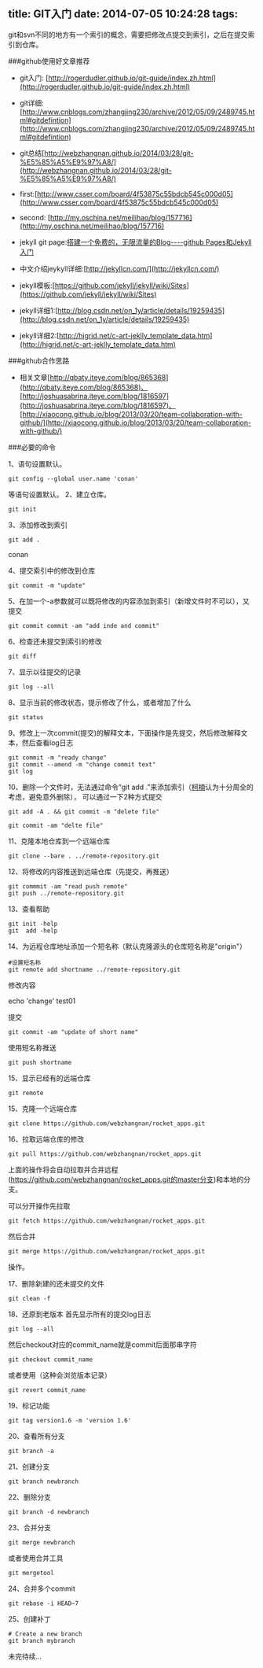 title: GIT入门
date: 2014-07-05 10:24:28
tags:
---

git和svn不同的地方有一个索引的概念，需要把修改点提交到索引，之后在提交索引到仓库。

###github使用好文章推荐


- git入门: [http://rogerdudler.github.io/git-guide/index.zh.html](http://rogerdudler.github.io/git-guide/index.zh.html)

- git详细:[http://www.cnblogs.com/zhangjing230/archive/2012/05/09/2489745.html#gitdefintion](http://www.cnblogs.com/zhangjing230/archive/2012/05/09/2489745.html#gitdefintion) 

- git总结[http://webzhangnan.github.io/2014/03/28/git-%E5%85%A5%E9%97%A8/](http://webzhangnan.github.io/2014/03/28/git-%E5%85%A5%E9%97%A8/)

- first:[http://www.csser.com/board/4f53875c55bdcb545c000d05](http://www.csser.com/board/4f53875c55bdcb545c000d05)

- second: [http://my.oschina.net/meilihao/blog/157716](http://my.oschina.net/meilihao/blog/157716)
- jekyll git page:[搭建一个免费的，无限流量的Blog----github Pages和Jekyll入门](http://www.ruanyifeng.com/blog/2012/08/blogging_with_jekyll.html) 
- 中文介绍jeykyll详细:[http://jekyllcn.com/](http://jekyllcn.com/)
- jekyll模板:[https://github.com/jekyll/jekyll/wiki/Sites](https://github.com/jekyll/jekyll/wiki/Sites)
- jekyll详细1:[http://blog.csdn.net/on_1y/article/details/19259435](http://blog.csdn.net/on_1y/article/details/19259435)
- jekyll详细2:[http://higrid.net/c-art-jeklly_template_data.htm](http://higrid.net/c-art-jeklly_template_data.htm)

###github合作思路

- 相关文章[http://qbaty.iteye.com/blog/865368](http://qbaty.iteye.com/blog/865368)、[http://joshuasabrina.iteye.com/blog/1816597](http://joshuasabrina.iteye.com/blog/1816597)、[http://xiaocong.github.io/blog/2013/03/20/team-collaboration-with-github/](http://xiaocong.github.io/blog/2013/03/20/team-collaboration-with-github/)








###必要的命令

1、语句设置默认。

    git config --global user.name 'conan'    

等语句设置默认。 2、建立仓库。

    git init    

 3、添加修改到索引

    git add .    

conan

 4、提交索引中的修改到仓库

    git commit -m "update"    

5、在加一个-a参数就可以既将修改的内容添加到索引（新增文件时不可以），又提交

    git commit commit -am "add inde and commit"    

6、检查还未提交到索引的修改

    git diff    

7、显示以往提交的记录

    git log --all    

8、显示当前的修改状态，提示修改了什么，或者增加了什么

    git status    

9、修改上一次commit(提交)的解释文本，下面操作是先提交，然后修改解释文本，然后查看log日志

    git commit -m "ready change"
    git commit --amend -m "change commit text"
    git log
    

10、删除一个文件时，无法通过命令“git add .”来添加索引（[柯楠][1]认为十分周全的考虑，避免意外删除）， 可以通过一下2种方式提交

    git add -A . && git commit -m "delete file"    

    git commit -am "delte file"    

11、克隆本地仓库到一个远端仓库

    git clone --bare . ../remote-repository.git     

12、将修改的内容推送到远端仓库（先提交，再推送）

    git commmit -am "read push remote"
    git push ../remote-repository.git
    

13、查看帮助

    git init -help
    git  add -help     

14、为远程仓库地址添加一个短名称（默认克隆源头的仓库短名称是"origin"）

    #设置短名称
    git remote add shortname ../remote-repository.git

修改内容

echo 'change' test01

提交

    git commit -am "update of short name"

使用短名称推送

    git push shortname
    

15、显示已经有的远端仓库

    git remote     

15、克隆一个远端仓库

    git clone https://github.com/webzhangnan/rocket_apps.git    

16、拉取远端仓库的修改

    git pull https://github.com/webzhangnan/rocket_apps.git    

上面的操作将会自动拉取并合并远程(https://github.com/webzhangnan/rocket_apps.git的master分支)和本地的分支。

可以分开操作先拉取

    git fetch https://github.com/webzhangnan/rocket_apps.git    

然后合并

    git merge https://github.com/webzhangnan/rocket_apps.git     

操作。

17、删除新建的还未提交的文件

    git clean -f    

18、还原到老版本 首先显示所有的提交log日志

    git log --all    

然后checkout对应的commit_name就是commit后面那串字符

    git checkout commit_name    

或者使用（这种会浏览版本记录）

    git revert commit_name    

19、标记功能

    git tag version1.6 -m 'version 1.6'      

20、查看所有分支

    git branch -a    

21、创建分支

    git branch newbranch    

22、删除分支

    git branch -d newbranch    

23、合并分支

    git merge newbranch    

或者使用合并工具

    git mergetool     

24、合并多个commit

    git rebase -i HEAD~7    

25、创建补丁

    # Create a new branch
    git branch mybranch

未完待续...

 [1]: http://js250.com
